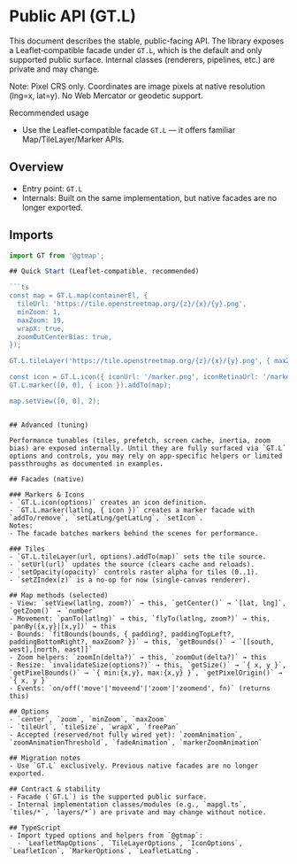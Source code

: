 # Public API (GT.L)

This document describes the stable, public-facing API. The library exposes a Leaflet‑compatible facade under `GT.L`, which is the default and only supported public surface. Internal classes (renderers, pipelines, etc.) are private and may change.

Note: Pixel CRS only. Coordinates are image pixels at native resolution (lng=x, lat=y). No Web Mercator or geodetic support.

Recommended usage
- Use the Leaflet‑compatible facade `GT.L` — it offers familiar Map/TileLayer/Marker APIs.

## Overview

- Entry point: `GT.L`
- Internals: Built on the same implementation, but native facades are no longer exported.

## Imports

```ts
import GT from '@gtmap';

## Quick Start (Leaflet‑compatible, recommended)

```ts
const map = GT.L.map(containerEl, {
  tileUrl: 'https://tile.openstreetmap.org/{z}/{x}/{y}.png',
  minZoom: 1,
  maxZoom: 19,
  wrapX: true,
  zoomOutCenterBias: true,
});

GT.L.tileLayer('https://tile.openstreetmap.org/{z}/{x}/{y}.png', { maxZoom: 19 }).addTo(map);

const icon = GT.L.icon({ iconUrl: '/marker.png', iconRetinaUrl: '/marker@2x.png', iconSize: [25, 41] });
GT.L.marker([0, 0], { icon }).addTo(map);

map.setView([0, 0], 2);
```
```

## Advanced (tuning)

Performance tunables (tiles, prefetch, screen cache, inertia, zoom bias) are exposed internally. Until they are fully surfaced via `GT.L` options and controls, you may rely on app-specific helpers or limited passthroughs as documented in examples.

## Facades (native)

### Markers & Icons
- `GT.L.icon(options)` creates an icon definition.
- `GT.L.marker(latlng, { icon })` creates a marker facade with `addTo/remove`, `setLatLng/getLatLng`, `setIcon`.
Notes:
- The facade batches markers behind the scenes for performance.

### Tiles
- `GT.L.tileLayer(url, options).addTo(map)` sets the tile source.
- `setUrl(url)` updates the source (clears cache and reloads).
- `setOpacity(opacity)` controls raster alpha for tiles (0..1).
- `setZIndex(z)` is a no-op for now (single-canvas renderer).

## Map methods (selected)
- View: `setView(latlng, zoom?)` → this, `getCenter()` → `[lat, lng]`, `getZoom()` → `number`
- Movement: `panTo(latlng)` → this, `flyTo(latlng, zoom?)` → this, `panBy({x,y}|[x,y])` → this
- Bounds: `fitBounds(bounds, { padding?, paddingTopLeft?, paddingBottomRight?, maxZoom? })` → this, `getBounds()` → `[[south, west],[north, east]]`
- Zoom helpers: `zoomIn(delta?)` → this, `zoomOut(delta?)` → this
- Resize: `invalidateSize(options?)` → this, `getSize()` → `{ x, y }`, `getPixelBounds()` → `{ min:{x,y}, max:{x,y} }`, `getPixelOrigin()` → `{ x, y }`
- Events: `on/off('move'|'moveend'|'zoom'|'zoomend', fn)` (returns this)

## Options
- `center`, `zoom`, `minZoom`, `maxZoom`
- `tileUrl`, `tileSize`, `wrapX`, `freePan`
- Accepted (reserved/not fully wired yet): `zoomAnimation`, `zoomAnimationThreshold`, `fadeAnimation`, `markerZoomAnimation`

## Migration notes
- Use `GT.L` exclusively. Previous native facades are no longer exported.

## Contract & stability
- Facade (`GT.L`) is the supported public surface.
- Internal implementation classes/modules (e.g., `mapgl.ts`, `tiles/*`, `layers/*`) are private and may change without notice.

## TypeScript
- Import typed options and helpers from `@gtmap`:
  - `LeafletMapOptions`, `TileLayerOptions`, `IconOptions`, `LeafletIcon`, `MarkerOptions`, `LeafletLatLng`.
